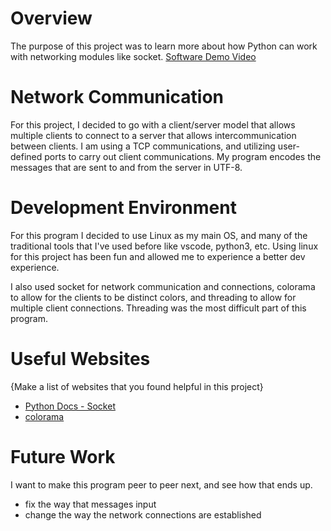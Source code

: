 # Overview
The purpose of this project was to learn more about how Python can work with networking modules like socket.
[Software Demo Video](http://youtube.link.goes.here)

# Network Communication

For this project, I decided to go with a client/server model that allows multiple clients to connect to a server that allows intercommunication between clients. I am using a TCP communications, and utilizing user-defined ports to carry out client communications. My program encodes the messages that are sent to and from the server in UTF-8. 

# Development Environment

For this program I decided to use Linux as my main OS, and many of the traditional tools that I've used before like vscode, python3, etc. Using linux for this project has been fun and allowed me to experience a better dev experience. 

I also used socket for network communication and connections, colorama to allow for the clients to be distinct colors, and threading to allow for multiple client connections. Threading was the most difficult part of this program. 

# Useful Websites

{Make a list of websites that you found helpful in this project}
* [Python Docs - Socket](https://docs.python.org/3/library/socket.html)
* [colorama](https://pypi.org/project/colorama/)

# Future Work

I want to make this program peer to peer next, and see how that ends up. 

- fix the way that messages input
- change the way the network connections are established